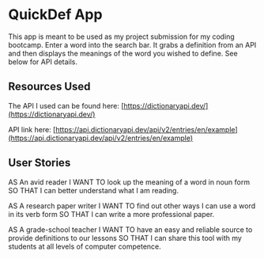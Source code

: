 # QuickDef App

This app is meant to be used as my project submission for my coding bootcamp. Enter a word into the search bar. It grabs a definition from an API and then displays the meanings of the word you wished to define. See below for API details.

## Resources Used

The API I used can be found here: [https://dictionaryapi.dev/](https://dictionaryapi.dev/)

API link here: [https://api.dictionaryapi.dev/api/v2/entries/en/example](https://api.dictionaryapi.dev/api/v2/entries/en/example)

## User Stories

AS An avid reader 
I WANT TO look up the meaning of a word in noun form 
SO THAT I can better understand what I am reading. 

AS A research paper writer 
I WANT TO find out other ways I can use a word in its verb form 
SO THAT I can write a more professional paper. 

AS A grade-school teacher 
I WANT TO have an easy and reliable source to provide definitions to our lessons 
SO THAT I can share this tool with my students at all levels of computer competence. 